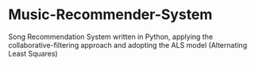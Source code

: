 # Music-Recommender-System
Song Recommendation System written in Python, applying the collaborative-filtering approach and adopting the ALS model (Alternating Least Squares)
